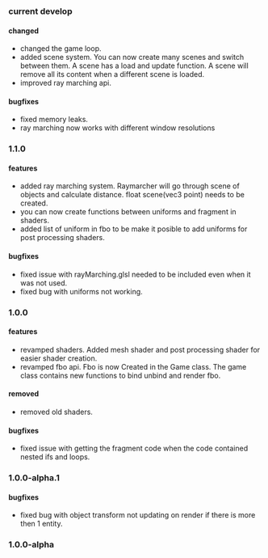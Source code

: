 ### current develop
#### changed
* changed the game loop.
* added scene system. You can now create many scenes and switch between them. A scene has a load and update function. A scene will remove all its content when a different scene is loaded.
* improved ray marching api.
#### bugfixes
* fixed memory leaks.
* ray marching now works with different window resolutions
### 1.1.0
#### features
* added ray marching system. Raymarcher will go through scene of objects and calculate distance. float scene(vec3 point) needs to be created.
*  you can now create functions between uniforms and fragment in shaders.
*  added list of uniform in fbo to be make it posible to add uniforms for post processing shaders.

#### bugfixes
* fixed issue with rayMarching.glsl needed to be included even when it was not used.
* fixed bug with uniforms not working.

### 1.0.0
#### features
* revamped shaders. Added mesh shader and post processing shader for easier shader creation.
* revamped fbo api. Fbo is now Created in the Game class. The game class contains new functions to bind unbind and render fbo.

#### removed
*  removed old shaders.

#### bugfixes
*  fixed issue with getting the fragment code when the code contained nested ifs and loops.


### 1.0.0-alpha.1
#### bugfixes
* fixed bug with object transform not updating on render if there is more then 1 entity.

### 1.0.0-alpha
